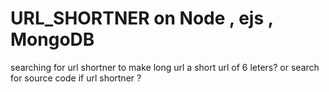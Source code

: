 ﻿# URL_SHORTNER on Node , ejs , MongoDB

searching for url shortner to make long url a short url of 6 leters? or search for source code if url shortner ?
